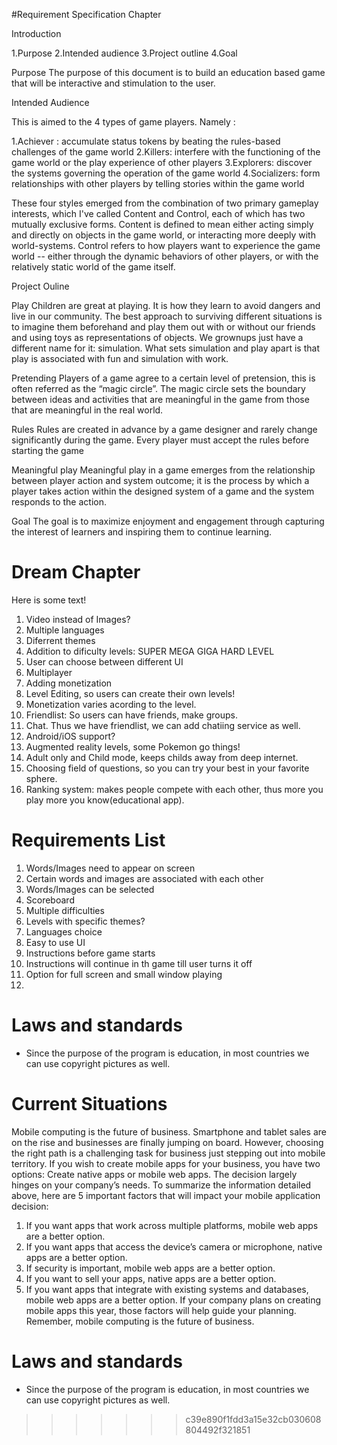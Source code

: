 
#Requirement Specification Chapter

Introduction

1.Purpose
2.Intended audience
3.Project outline
4.Goal

Purpose
The purpose of this document is to build an education based game that will be interactive and stimulation to the user. 

Intended Audience

This is aimed to the 4 types of game players. Namely :

1.Achiever : accumulate status tokens by beating the rules-based challenges of the game world
2.Killers: interfere with the functioning of the game world or the play experience of other players
3.Explorers: discover the systems governing the operation of the game world
4.Socializers: form relationships with other players by telling stories within the game world

These four styles emerged from the combination of two primary gameplay interests, which I've called Content and Control, each of which has two mutually exclusive forms. Content is defined to mean either acting simply and directly on objects in the game world, or interacting more deeply with world-systems. Control refers to how players want to experience the game world -- either through the dynamic behaviors of other players, or with the relatively static world of the game itself.

Project Ouline

Play 
Children are great at playing. It is how they learn to avoid dangers and live in
our community. The best approach to surviving different situations is to imagine
them beforehand and play them out with or without our friends and using toys
as representations of objects. We grownups just have a different name for it:
simulation. What sets simulation and play apart is that play is associated with
fun and simulation with work. 

Pretending 
Players of a game agree to a certain level of pretension, this is often referred as
the “magic circle”. The magic circle sets the boundary between ideas and
activities that are meaningful in the game from those that are meaningful in the
real world. 
 
Rules 
Rules are created in advance by a game designer and rarely change
significantly during the game. Every player must accept the rules before starting
the game 

Meaningful play
Meaningful play in a game emerges from the relationship between player action
and system outcome; it is the process by which a player takes action within the
designed system of a game and the system responds to the action.

Goal
The goal is to maximize enjoyment and engagement through capturing the interest of learners and inspiring them to continue learning.

# Dream Chapter

Here is some text!

1. Video instead of Images?
2. Multiple languages
3. Diferrent themes
4. Addition to dificulty levels: SUPER MEGA GIGA HARD LEVEL
5. User can choose between different UI
6. Multiplayer
7. Adding monetization
8. Level Editing, so users can create their own levels!
9. Monetization varies acording to the level.
10. Friendlist: So users can have friends, make groups.
11. Chat. Thus we have friendlist, we can add chatiing service as well.
12. Android/iOS support?
13. Augmented reality levels, some Pokemon go things!
14. Adult only and Child mode, keeps childs away from deep internet.
15. Choosing field of questions, so you can try your best in your favorite sphere.
16. Ranking system: makes people compete with each other, thus more you play more you know(educational app).

# Requirements List
1. Words/Images need to appear on screen
2. Certain words and images are associated with each other
3. Words/Images can be selected
4. Scoreboard 
5. Multiple difficulties
6. Levels with specific themes?
7. Languages choice
8. Easy to use UI
9. Instructions before game starts
10. Instructions will continue in th game till user turns it off
11. Option for full screen and small window playing
12. 

# Laws and standards
- Since the purpose of the program is education, in most countries we can use copyright pictures as well.
# Current Situations  
Mobile computing is the future of business. Smartphone and tablet sales are on the rise and businesses are finally jumping on board. However, choosing the right path is a challenging task for business just stepping out into mobile territory. If you wish to create mobile apps for your business, you have two options: Create native apps or mobile web apps. The decision largely hinges on your company’s needs. 
To summarize the information detailed above, here are 5 important factors that will impact your mobile application decision:
1. If you want apps that work across multiple platforms, mobile web apps are a better option. 
2. If you want apps that access the device’s camera or microphone, native apps are a better option. 
3. If security is important, mobile web apps are a better option. 
4. If you want to sell your apps, native apps are a better option. 
5. If you want apps that integrate with existing systems and databases, mobile web apps are a better option. 
If your company plans on creating mobile apps this year, those factors will help guide your planning. Remember, mobile computing is the future of business.

# Laws and standards
- Since the purpose of the program is education, in most countries we can use copyright pictures as well.
>>>>>>> c39e890f1fdd3a15e32cb030608804492f321851
